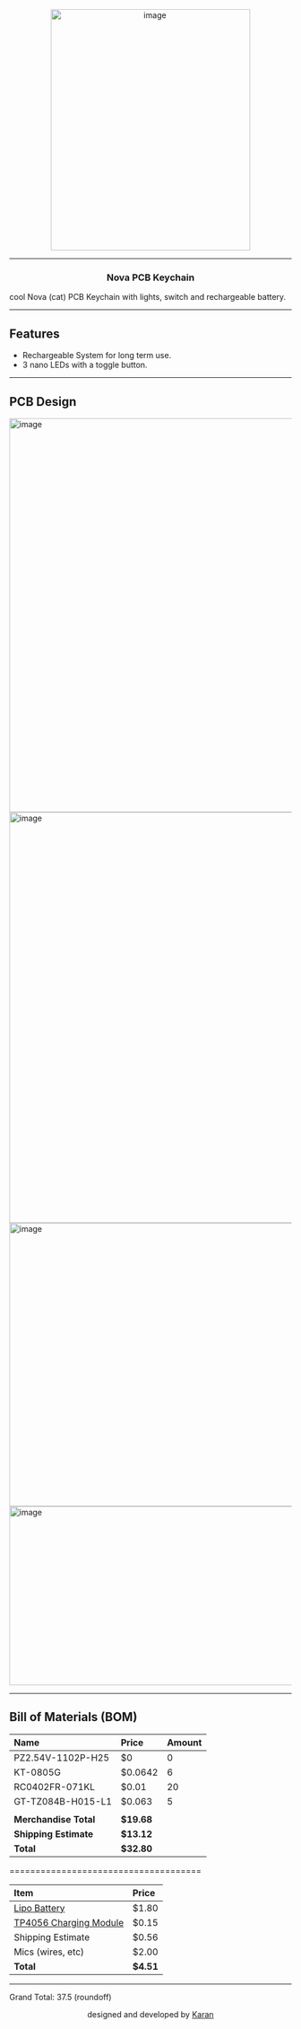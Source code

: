 <div align="center">
<img width="356" height="430" alt="image" src="https://github.com/user-attachments/assets/87231b27-89f7-424b-b787-04ddd8ce7742" />
</div>


----

<h3 align="center">Nova PCB Keychain</h3>

cool Nova (cat) PCB Keychain with lights, switch and rechargeable battery.

---

## Features
- Rechargeable System for long term use.
- 3 nano LEDs with a toggle button.
---

## PCB Design
<img width="654" height="702" alt="image" src="https://github.com/user-attachments/assets/f710ba3a-b3b6-4a18-af58-6962ca4a45f2" />
<img width="795" height="732" alt="image" src="https://github.com/user-attachments/assets/aaf3c903-9749-423f-ad79-71b79cd97809" />
<img width="531" height="505" alt="image" src="https://github.com/user-attachments/assets/85c62f58-1b3d-43c5-93b6-7b9807d04402" />
<img width="843" height="319" alt="image" src="https://github.com/user-attachments/assets/dda254d5-e13a-4300-8d11-fc41dab2bf06" />

---

## Bill of Materials (BOM)
| Name | Price | Amount |
| :--- | :--- | :--- |
| PZ2.54V-1102P-H25 | $0 | 0 |
| KT-0805G | $0.0642 | 6 |
| RC0402FR-071KL | $0.01 | 20 |
| GT-TZ084B-H015-L1 | $0.063 | 5 |
| | | |
| **Merchandise Total** | **$19.68** | |
| **Shipping Estimate** | **$13.12** | |
| **Total** | **$32.80** | |

=====================================

| Item | Price |
| :--- | :--- |
| [Lipo Battery](https://robu.in/product/wly601235-240mah-3-7v-single-cell-rechargeable-lipo-battery/) | $1.80 |
| [TP4056 Charging Module](https://robu.in/product/tp4056-1a-li-ion-lithium-battery-charging-module-with-current-protection-type-c/) | $0.15 |
| Shipping Estimate | $0.56 |
| Mics (wires, etc) | $2.00 |
| **Total** | **$4.51** |

---

Grand Total: 37.5 (roundoff)

<p align="center">
  designed and developed by <a href="https://github.com/karandev79">Karan</a>
</p>
